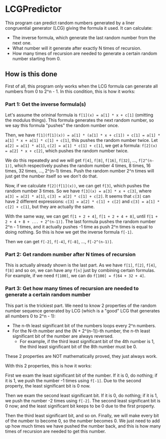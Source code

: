 # LCGPredictor
This program can predict random numbers generated by a liner congruential generator (LCG) giving the formula it used. It can calculate:
* The inverse formula, which generate the last random number from the next one.
* What number will it generate after exactly N times of recursion.
* How many times of recursion are needed to generate a certain random number starting from 0.
## How is this done
First of all, this program only works when the LCG formula can generate all numbers from 0 to 2^n - 1. In this condition, this is how it works:  
### Part 1: Get the inverse formula(s)
Let's assume the orininal formula is `f[1](x) = a[1] * x + c[1]` (omitting the modulus things). This formula generates the next random number, so we say this formula "pushes" the random number once.  

Then, we have `f[1](f[1](x)) = a[1] * (a[1] * x + c[1]) + c[1] = a[1] * a[1] * x + a[1] * c[1] + c[1]`, this pushes the random number twice. Let `a[2] = a[1] * a[1]`, `c[2] = a[1] * c[1] + c[1]`, we get a formula: `f[2](x) = a[2] * x + c[2]`, which pushes the random number twice.  

We do this repeatedly and we will get `f[4]`, `f[8]`, `f[16]`, `f[32]`, ..., `f[2^(n-1)]`, which respectively pushes the random number 4 times, 8 times, 16 times, 32 times, ..., 2^(n-1) times. Push the random number 2^n times will just get the number itself so we don't do that.  

Now, if we calculate `f[2](f[1](x))`, we can get `f[3]`, which pushes the random number 3 times. So we have `f[3](x) = a[3] * x + c[3]`, where `a[3] = a[2] * a[1]`, `c[3] = a[2] * c[1] + c[2]`. It seems that `c[3]` can have 2 different expressions: `c[3] = a[2] * c[1] + c[2]` and `c[3] = a[1] * c[2] + c[1]`, but they are actually the same.  

With the same way, we can get `f[1 + 2 + 4]`, `f[1 + 2 + 4 + 8]`, until `f[1 + 2 + 4 + 8 + ... + 2^(n-1)]`. The last formula pushes the random number 2^n - 1 times, and it actually pushes -1 time as push 2^n times is equal to doing nothing. So this is how we get the inverse formula `f[-1]`.  

Then we can get `f[-2]`, `f[-4]`, `f[-8]`, ..., `f[-2^(n-1)]`.  
### Part 2: Get random number after N times of recursion
This is actually already shown is the last part. As we have `f[1]`, `f[2]`, `f[4]`, `f[8]` and so on, we can have any `f[n]` just by combining certain formulas. For example, if we need `f[100]`, we can do `f[100] = f[64 + 32 + 4]`.  
### Part 3: Get how many times of recursion are needed to generate a certain random number
This part is the trickiest part. We need to know 2 properties of the random number sequence generated by LCG (which is a "good" LCG that generates all numbers 0 to 2^n - 1):  
* The n-th least significant bit of the numbers loops every 2^n numbers.
* For the N-th number and the (N + 2^(n-1))-th number, the n-th least significant bit of the number are always reversed. 
    - For example, if the third least significant bit of the 4th number is 1, the third least significant bit of the 8th number must be 0.

These 2 properties are NOT mathematically proved, they just always work.  

With this 2 properties, this is how it works:  

First we exam the least significant bit of the number. If it is 0, do nothing; if it is 1, we push the number -1 times using `f[-1]`. Due to the second property, the least significant bit is 0 now.  

Then we exam the second least significant bit. If it is 0, do nothing; if it is 1, we push the number -2 times using `f[-2]`. The second least significant bit is 0 now; and the least significant bit keeps to be 0 due to the first property.  

Then the third least significant bit, and so on. Finally, we will make every bit of the number to become 0, so the number becomes 0. We just need to add up how much times we have pushed the number back, and this is how many times of recursion are needed to get this number.  
